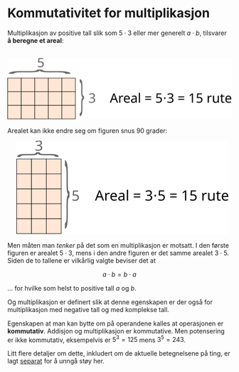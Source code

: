 # Kommutativitet for multiplikasjon

Multiplikasjon av positive tall slik som $5 \cdot 3$ eller mer generelt $a \cdot b$, tilsvarer **å beregne et areal**:

$\quad$ <img src="figurer/areal.svg">

Arealet kan ikke endre seg om figuren snus 90 grader:

$\quad$ <img src="figurer/rotert-areal.svg">

Men måten man *tenker* på det som en multiplikasjon er motsatt. I den første figuren er arealet $5 \cdot 3$, mens i den andre figuren er det samme arealet $3 \cdot 5$. Siden de to tallene er vilkårlig valgte beviser det at

$$a \cdot b = b \cdot a$$

&hellip; for hvilke som helst to positive tall $a$ og $b$.

Og multiplikasjon er definert slik at denne egenskapen er der også for multiplikasjon med negative tall og med komplekse tall.

Egenskapen at man kan bytte om på operandene kalles at operasjonen er **kommutativ**. Addisjon og multiplikasjon er kommutative. Men potensering er ikke kommutativ, eksempelvis er $5^3 = 125$ mens $3^5 = 243$.

Litt flere detaljer om dette, inkludert om de aktuelle betegnelsene på ting, er lagt [separat](detaljer/kommutativitet%20for%20multiplikasjon%20-%20detaljer.md) for å unngå støy her.
